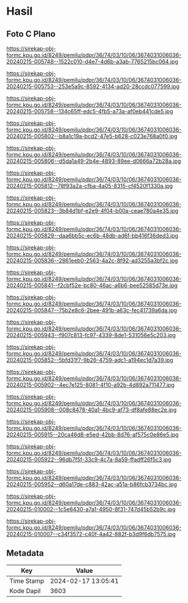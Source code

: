 # Hasil

## Foto C Plano

https://sirekap-obj-formc.kpu.go.id/8249/pemilu/pdpr/36/74/03/10/06/3674031006036-20240215-005748--1522c010-d4e7-4d6b-a3ab-7765215bc064.jpg

https://sirekap-obj-formc.kpu.go.id/8249/pemilu/pdpr/36/74/03/10/06/3674031006036-20240215-005753--253e5a9c-8592-4134-ad20-28ccdc077599.jpg

https://sirekap-obj-formc.kpu.go.id/8249/pemilu/pdpr/36/74/03/10/06/3674031006036-20240215-005758--134c65ff-edc5-4fb5-a73a-af0eb441cde5.jpg

https://sirekap-obj-formc.kpu.go.id/8249/pemilu/pdpr/36/74/03/10/06/3674031006036-20240215-005802--b8a1c19a-bcd2-47e5-b628-c023e768a0f0.jpg

https://sirekap-obj-formc.kpu.go.id/8249/pemilu/pdpr/36/74/03/10/06/3674031006036-20240215-005806--d5da1a49-2b4e-4893-89ee-d0666a72b28a.jpg

https://sirekap-obj-formc.kpu.go.id/8249/pemilu/pdpr/36/74/03/10/06/3674031006036-20240215-005812--78f93a2a-cfba-4a05-8315-cf4520f1330a.jpg

https://sirekap-obj-formc.kpu.go.id/8249/pemilu/pdpr/36/74/03/10/06/3674031006036-20240215-005823--3b84d1bf-e2e9-4f04-b00a-ceae780a4e35.jpg

https://sirekap-obj-formc.kpu.go.id/8249/pemilu/pdpr/36/74/03/10/06/3674031006036-20240215-005829--daa6bb5c-ec6b-48db-ad6f-bb416f36ded3.jpg

https://sirekap-obj-formc.kpu.go.id/8249/pemilu/pdpr/36/74/03/10/06/3674031006036-20240215-005836--2861eeb0-2563-4a2c-8f92-ad3255a3bf2c.jpg

https://sirekap-obj-formc.kpu.go.id/8249/pemilu/pdpr/36/74/03/10/06/3674031006036-20240215-005841--f2cbf52e-bc80-46ac-a6b6-bee52585d73e.jpg

https://sirekap-obj-formc.kpu.go.id/8249/pemilu/pdpr/36/74/03/10/06/3674031006036-20240215-005847--75b2e8c6-2bee-491b-a63c-fec41739a6da.jpg

https://sirekap-obj-formc.kpu.go.id/8249/pemilu/pdpr/36/74/03/10/06/3674031006036-20240215-005943--f907c813-fc97-4339-8de1-531056e5c203.jpg

https://sirekap-obj-formc.kpu.go.id/8249/pemilu/pdpr/36/74/03/10/06/3674031006036-20240215-005852--5bfd31f7-9b26-4759-adc1-a194ec1d7a39.jpg

https://sirekap-obj-formc.kpu.go.id/8249/pemilu/pdpr/36/74/03/10/06/3674031006036-20240215-005902--4ec7e125-8081-4f10-a92b-4d892a711477.jpg

https://sirekap-obj-formc.kpu.go.id/8249/pemilu/pdpr/36/74/03/10/06/3674031006036-20240215-005908--008c8478-40a1-4bc9-af73-df8afe88ec2e.jpg

https://sirekap-obj-formc.kpu.go.id/8249/pemilu/pdpr/36/74/03/10/06/3674031006036-20240215-005915--20ca46d8-e5ed-42bb-8d76-af575c0e86e5.jpg

https://sirekap-obj-formc.kpu.go.id/8249/pemilu/pdpr/36/74/03/10/06/3674031006036-20240215-005922--96db7f5f-33c9-4c7a-8a59-ffadff26f5c3.jpg

https://sirekap-obj-formc.kpu.go.id/8249/pemilu/pdpr/36/74/03/10/06/3674031006036-20240215-005952--d60a17de-c883-42ac-a51a-b86fcb3734bc.jpg

https://sirekap-obj-formc.kpu.go.id/8249/pemilu/pdpr/36/74/03/10/06/3674031006036-20240215-010002--1c5e6430-a7a1-4950-8f31-747d45b52b9c.jpg

https://sirekap-obj-formc.kpu.go.id/8249/pemilu/pdpr/36/74/03/10/06/3674031006036-20240215-010007--c34f3572-c40f-4a42-882f-b3d9f6db7575.jpg


## Metadata

| Key        | Value               |
| ---------- | ------------------- |
| Time Stamp | 2024-02-17 13:05:41 |
| Kode Dapil | 3603                |



